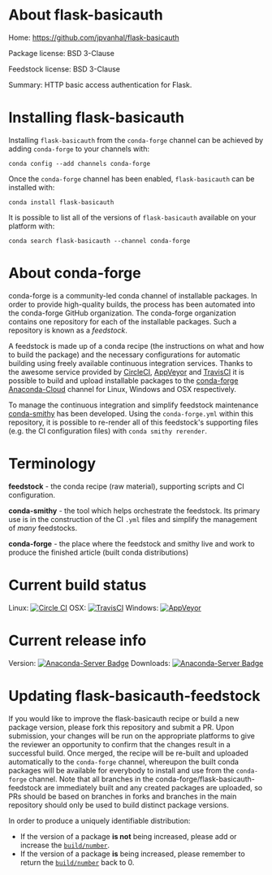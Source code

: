 About flask-basicauth
=====================

Home: https://github.com/jpvanhal/flask-basicauth

Package license: BSD 3-Clause

Feedstock license: BSD 3-Clause

Summary: HTTP basic access authentication for Flask.



Installing flask-basicauth
==========================

Installing `flask-basicauth` from the `conda-forge` channel can be achieved by adding `conda-forge` to your channels with:

```
conda config --add channels conda-forge
```

Once the `conda-forge` channel has been enabled, `flask-basicauth` can be installed with:

```
conda install flask-basicauth
```

It is possible to list all of the versions of `flask-basicauth` available on your platform with:

```
conda search flask-basicauth --channel conda-forge
```


About conda-forge
=================

conda-forge is a community-led conda channel of installable packages.
In order to provide high-quality builds, the process has been automated into the
conda-forge GitHub organization. The conda-forge organization contains one repository
for each of the installable packages. Such a repository is known as a *feedstock*.

A feedstock is made up of a conda recipe (the instructions on what and how to build
the package) and the necessary configurations for automatic building using freely
available continuous integration services. Thanks to the awesome service provided by
[CircleCI](https://circleci.com/), [AppVeyor](http://www.appveyor.com/)
and [TravisCI](https://travis-ci.org/) it is possible to build and upload installable
packages to the [conda-forge](https://anaconda.org/conda-forge)
[Anaconda-Cloud](http://docs.anaconda.org/) channel for Linux, Windows and OSX respectively.

To manage the continuous integration and simplify feedstock maintenance
[conda-smithy](http://github.com/conda-forge/conda-smithy) has been developed.
Using the ``conda-forge.yml`` within this repository, it is possible to re-render all of
this feedstock's supporting files (e.g. the CI configuration files) with ``conda smithy rerender``.


Terminology
===========

**feedstock** - the conda recipe (raw material), supporting scripts and CI configuration.

**conda-smithy** - the tool which helps orchestrate the feedstock.
                   Its primary use is in the construction of the CI ``.yml`` files
                   and simplify the management of *many* feedstocks.

**conda-forge** - the place where the feedstock and smithy live and work to
                  produce the finished article (built conda distributions)

Current build status
====================

Linux: [![Circle CI](https://circleci.com/gh/conda-forge/flask-basicauth-feedstock.svg?style=shield)](https://circleci.com/gh/conda-forge/flask-basicauth-feedstock)
OSX: [![TravisCI](https://travis-ci.org/conda-forge/flask-basicauth-feedstock.svg?branch=master)](https://travis-ci.org/conda-forge/flask-basicauth-feedstock)
Windows: [![AppVeyor](https://ci.appveyor.com/api/projects/status/github/conda-forge/flask-basicauth-feedstock?svg=True)](https://ci.appveyor.com/project/conda-forge/flask-basicauth-feedstock/branch/master)

Current release info
====================
Version: [![Anaconda-Server Badge](https://anaconda.org/conda-forge/flask-basicauth/badges/version.svg)](https://anaconda.org/conda-forge/flask-basicauth)
Downloads: [![Anaconda-Server Badge](https://anaconda.org/conda-forge/flask-basicauth/badges/downloads.svg)](https://anaconda.org/conda-forge/flask-basicauth)


Updating flask-basicauth-feedstock
==================================

If you would like to improve the flask-basicauth recipe or build a new
package version, please fork this repository and submit a PR. Upon submission,
your changes will be run on the appropriate platforms to give the reviewer an
opportunity to confirm that the changes result in a successful build. Once
merged, the recipe will be re-built and uploaded automatically to the
`conda-forge` channel, whereupon the built conda packages will be available for
everybody to install and use from the `conda-forge` channel.
Note that all branches in the conda-forge/flask-basicauth-feedstock are
immediately built and any created packages are uploaded, so PRs should be based
on branches in forks and branches in the main repository should only be used to
build distinct package versions.

In order to produce a uniquely identifiable distribution:
 * If the version of a package **is not** being increased, please add or increase
   the [``build/number``](http://conda.pydata.org/docs/building/meta-yaml.html#build-number-and-string).
 * If the version of a package **is** being increased, please remember to return
   the [``build/number``](http://conda.pydata.org/docs/building/meta-yaml.html#build-number-and-string)
   back to 0.
